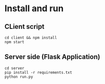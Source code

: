 # Install and run  
## CLient script  
`cd client && npm install `  
`npm start`  
## Server side (Flask Application)  
`cd server`  
`pip install -r requirements.txt`    
`python run.py`  




